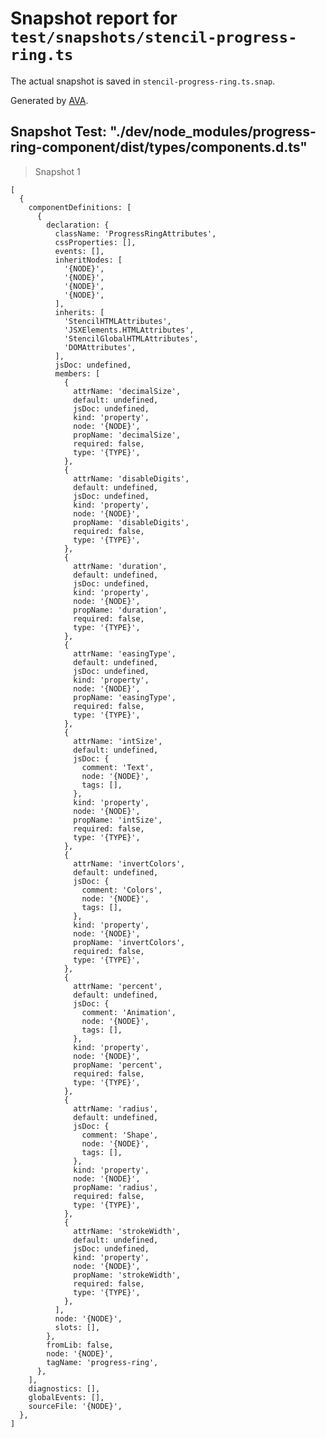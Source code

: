 # Snapshot report for `test/snapshots/stencil-progress-ring.ts`

The actual snapshot is saved in `stencil-progress-ring.ts.snap`.

Generated by [AVA](https://ava.li).

## Snapshot Test: "./dev/node_modules/progress-ring-component/dist/types/components.d.ts"

> Snapshot 1

    [
      {
        componentDefinitions: [
          {
            declaration: {
              className: 'ProgressRingAttributes',
              cssProperties: [],
              events: [],
              inheritNodes: [
                '{NODE}',
                '{NODE}',
                '{NODE}',
                '{NODE}',
              ],
              inherits: [
                'StencilHTMLAttributes',
                'JSXElements.HTMLAttributes',
                'StencilGlobalHTMLAttributes',
                'DOMAttributes',
              ],
              jsDoc: undefined,
              members: [
                {
                  attrName: 'decimalSize',
                  default: undefined,
                  jsDoc: undefined,
                  kind: 'property',
                  node: '{NODE}',
                  propName: 'decimalSize',
                  required: false,
                  type: '{TYPE}',
                },
                {
                  attrName: 'disableDigits',
                  default: undefined,
                  jsDoc: undefined,
                  kind: 'property',
                  node: '{NODE}',
                  propName: 'disableDigits',
                  required: false,
                  type: '{TYPE}',
                },
                {
                  attrName: 'duration',
                  default: undefined,
                  jsDoc: undefined,
                  kind: 'property',
                  node: '{NODE}',
                  propName: 'duration',
                  required: false,
                  type: '{TYPE}',
                },
                {
                  attrName: 'easingType',
                  default: undefined,
                  jsDoc: undefined,
                  kind: 'property',
                  node: '{NODE}',
                  propName: 'easingType',
                  required: false,
                  type: '{TYPE}',
                },
                {
                  attrName: 'intSize',
                  default: undefined,
                  jsDoc: {
                    comment: 'Text',
                    node: '{NODE}',
                    tags: [],
                  },
                  kind: 'property',
                  node: '{NODE}',
                  propName: 'intSize',
                  required: false,
                  type: '{TYPE}',
                },
                {
                  attrName: 'invertColors',
                  default: undefined,
                  jsDoc: {
                    comment: 'Colors',
                    node: '{NODE}',
                    tags: [],
                  },
                  kind: 'property',
                  node: '{NODE}',
                  propName: 'invertColors',
                  required: false,
                  type: '{TYPE}',
                },
                {
                  attrName: 'percent',
                  default: undefined,
                  jsDoc: {
                    comment: 'Animation',
                    node: '{NODE}',
                    tags: [],
                  },
                  kind: 'property',
                  node: '{NODE}',
                  propName: 'percent',
                  required: false,
                  type: '{TYPE}',
                },
                {
                  attrName: 'radius',
                  default: undefined,
                  jsDoc: {
                    comment: 'Shape',
                    node: '{NODE}',
                    tags: [],
                  },
                  kind: 'property',
                  node: '{NODE}',
                  propName: 'radius',
                  required: false,
                  type: '{TYPE}',
                },
                {
                  attrName: 'strokeWidth',
                  default: undefined,
                  jsDoc: undefined,
                  kind: 'property',
                  node: '{NODE}',
                  propName: 'strokeWidth',
                  required: false,
                  type: '{TYPE}',
                },
              ],
              node: '{NODE}',
              slots: [],
            },
            fromLib: false,
            node: '{NODE}',
            tagName: 'progress-ring',
          },
        ],
        diagnostics: [],
        globalEvents: [],
        sourceFile: '{NODE}',
      },
    ]
